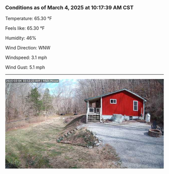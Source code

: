 ### Conditions as of March 4, 2025 at 10:17:39 AM CST 

Temperature: 65.30 &deg;F

Feels like: 65.30 &deg;F

Humidity: 46%

Wind Direction: WNW

Windspeed: 3.1 mph

Wind Gust: 5.1 mph

---

<img src="./images/latest.jpeg"/>

